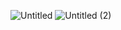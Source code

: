 ![Untitled](https://user-images.githubusercontent.com/111054617/192714530-1a3a4618-df18-451a-905c-32ffcd93a069.png)
![Untitled (2)](https://user-images.githubusercontent.com/111054617/192714539-0153c463-46cc-4c29-92e0-ce22d4edee3c.png)
